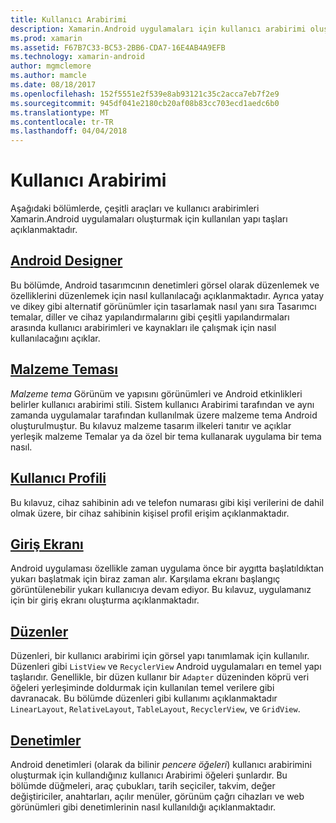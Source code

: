 ```yaml
---
title: Kullanıcı Arabirimi
description: Xamarin.Android uygulamaları için kullanıcı arabirimi oluşturma
ms.prod: xamarin
ms.assetid: F67B7C33-BC53-2BB6-CDA7-16E4AB4A9EFB
ms.technology: xamarin-android
author: mgmclemore
ms.author: mamcle
ms.date: 08/18/2017
ms.openlocfilehash: 152f5551e2f539e8ab93121c35c2acca7eb7f2e9
ms.sourcegitcommit: 945df041e2180cb20af08b83cc703ecd1aedc6b0
ms.translationtype: MT
ms.contentlocale: tr-TR
ms.lasthandoff: 04/04/2018
---
```

# <a name="user-interface"></a>Kullanıcı Arabirimi

Aşağıdaki bölümlerde, çeşitli araçları ve kullanıcı arabirimleri Xamarin.Android uygulamaları oluşturmak için kullanılan yapı taşları açıklanmaktadır.

## <a name="android-designerandroiduser-interfaceandroid-designerindexmd"></a>[Android Designer](~/android/user-interface/android-designer/index.md)

Bu bölümde, Android tasarımcının denetimleri görsel olarak düzenlemek ve özelliklerini düzenlemek için nasıl kullanılacağı açıklanmaktadır. Ayrıca yatay ve dikey gibi alternatif görünümler için tasarlamak nasıl yanı sıra Tasarımcı temalar, diller ve cihaz yapılandırmalarını gibi çeşitli yapılandırmaları arasında kullanıcı arabirimleri ve kaynakları ile çalışmak için nasıl kullanılacağını açıklar.

## <a name="material-themeandroiduser-interfacematerial-thememd"></a>[Malzeme Teması](~/android/user-interface/material-theme.md)

*Malzeme tema* Görünüm ve yapısını görünümleri ve Android etkinlikleri belirler kullanıcı arabirimi stili. Sistem kullanıcı Arabirimi tarafından ve aynı zamanda uygulamalar tarafından kullanılmak üzere malzeme tema Android oluşturulmuştur. Bu kılavuz malzeme tasarım ilkeleri tanıtır ve açıklar yerleşik malzeme Temalar ya da özel bir tema kullanarak uygulama bir tema nasıl.

## <a name="user-profileandroiduser-interfaceuser-profilemd"></a>[Kullanıcı Profili](~/android/user-interface/user-profile.md)

Bu kılavuz, cihaz sahibinin adı ve telefon numarası gibi kişi verilerini de dahil olmak üzere, bir cihaz sahibinin kişisel profil erişim açıklanmaktadır.

## <a name="splash-screenandroiduser-interfacesplash-screenmd"></a>[Giriş Ekranı](~/android/user-interface/splash-screen.md)

Android uygulaması özellikle zaman uygulama önce bir aygıtta başlatıldıktan yukarı başlatmak için biraz zaman alır. Karşılama ekranı başlangıç görüntülenebilir yukarı kullanıcıya devam ediyor. Bu kılavuz, uygulamanız için bir giriş ekranı oluşturma açıklanmaktadır.

## <a name="layoutsandroiduser-interfacelayoutsindexmd"></a>[Düzenler](~/android/user-interface/layouts/index.md)

Düzenleri, bir kullanıcı arabirimi için görsel yapı tanımlamak için kullanılır.
Düzenleri gibi `ListView` ve `RecyclerView` Android uygulamaları en temel yapı taşlarıdır. Genellikle, bir düzen kullanır bir `Adapter` düzeninden köprü veri öğeleri yerleşiminde doldurmak için kullanılan temel verilere gibi davranacak. Bu bölümde düzenleri gibi kullanımı açıklanmaktadır `LinearLayout`, `RelativeLayout`, `TableLayout`, `RecyclerView`, ve `GridView`.

## <a name="controlsandroiduser-interfacecontrolsindexmd"></a>[Denetimler](~/android/user-interface/controls/index.md)

Android denetimleri (olarak da bilinir *pencere öğeleri*) kullanıcı arabirimini oluşturmak için kullandığınız kullanıcı Arabirimi öğeleri şunlardır. Bu bölümde düğmeleri, araç çubukları, tarih seçiciler, takvim, değer değiştiriciler, anahtarları, açılır menüler, görünüm çağrı cihazları ve web görünümleri gibi denetimlerinin nasıl kullanıldığı açıklanmaktadır.

